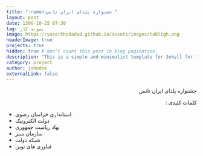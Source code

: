 ```yaml
---
title: ":ramen:جشنواره یلدای ایران تاتس "
layout: post
date: 1396-10-25 07:30
tag: نمونه کار
image: https://yaserkhodadad.github.io/assets/images/tabligh.png
headerImage: true
projects: true
hidden: true # don't count this post in blog pagination
description: "This is a simple and minimalist template for Jekyll for those who likes to eat noodles."
category: project
author: johndoe
externalLink: false
---
```





<p style="direction:rtl">
 جشنواره یلدای ایران تاتس
</p>

<p style="direction:rtl">
کلمات کلیدی :<br/>

- استانداری خراسان رضوی<br/>
- دولت الکترونیک<br/>
- نهاد ریاست جمهوری<br/>
- سازمان سبز<br/>
- شبکه دولت<br/>
- فناوری های نوین<br/>
</p>

